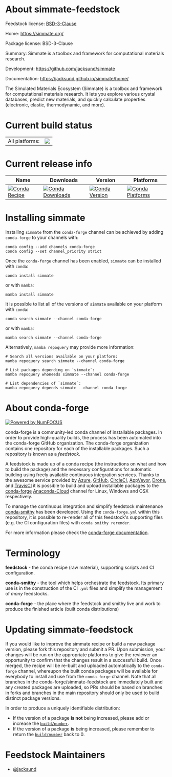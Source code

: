 About simmate-feedstock
=======================

Feedstock license: [BSD-3-Clause](https://github.com/conda-forge/simmate-feedstock/blob/main/LICENSE.txt)

Home: https://simmate.org/

Package license: BSD-3-Clause

Summary: Simmate is a toolbox and framework for computational materials research.

Development: https://github.com/jacksund/simmate

Documentation: https://jacksund.github.io/simmate/home/

The Simulated Materials Ecosystem (Simmate) is a toolbox and framework for
computational materials research. It lets you explore various crystal
databases, predict new materials, and quickly calculate properties
(electronic, elastic, thermodynamic, and more).


Current build status
====================


<table><tr><td>All platforms:</td>
    <td>
      <a href="https://dev.azure.com/conda-forge/feedstock-builds/_build/latest?definitionId=14836&branchName=main">
        <img src="https://dev.azure.com/conda-forge/feedstock-builds/_apis/build/status/simmate-feedstock?branchName=main">
      </a>
    </td>
  </tr>
</table>

Current release info
====================

| Name | Downloads | Version | Platforms |
| --- | --- | --- | --- |
| [![Conda Recipe](https://img.shields.io/badge/recipe-simmate-green.svg)](https://anaconda.org/conda-forge/simmate) | [![Conda Downloads](https://img.shields.io/conda/dn/conda-forge/simmate.svg)](https://anaconda.org/conda-forge/simmate) | [![Conda Version](https://img.shields.io/conda/vn/conda-forge/simmate.svg)](https://anaconda.org/conda-forge/simmate) | [![Conda Platforms](https://img.shields.io/conda/pn/conda-forge/simmate.svg)](https://anaconda.org/conda-forge/simmate) |

Installing simmate
==================

Installing `simmate` from the `conda-forge` channel can be achieved by adding `conda-forge` to your channels with:

```
conda config --add channels conda-forge
conda config --set channel_priority strict
```

Once the `conda-forge` channel has been enabled, `simmate` can be installed with `conda`:

```
conda install simmate
```

or with `mamba`:

```
mamba install simmate
```

It is possible to list all of the versions of `simmate` available on your platform with `conda`:

```
conda search simmate --channel conda-forge
```

or with `mamba`:

```
mamba search simmate --channel conda-forge
```

Alternatively, `mamba repoquery` may provide more information:

```
# Search all versions available on your platform:
mamba repoquery search simmate --channel conda-forge

# List packages depending on `simmate`:
mamba repoquery whoneeds simmate --channel conda-forge

# List dependencies of `simmate`:
mamba repoquery depends simmate --channel conda-forge
```


About conda-forge
=================

[![Powered by
NumFOCUS](https://img.shields.io/badge/powered%20by-NumFOCUS-orange.svg?style=flat&colorA=E1523D&colorB=007D8A)](https://numfocus.org)

conda-forge is a community-led conda channel of installable packages.
In order to provide high-quality builds, the process has been automated into the
conda-forge GitHub organization. The conda-forge organization contains one repository
for each of the installable packages. Such a repository is known as a *feedstock*.

A feedstock is made up of a conda recipe (the instructions on what and how to build
the package) and the necessary configurations for automatic building using freely
available continuous integration services. Thanks to the awesome service provided by
[Azure](https://azure.microsoft.com/en-us/services/devops/), [GitHub](https://github.com/),
[CircleCI](https://circleci.com/), [AppVeyor](https://www.appveyor.com/),
[Drone](https://cloud.drone.io/welcome), and [TravisCI](https://travis-ci.com/)
it is possible to build and upload installable packages to the
[conda-forge](https://anaconda.org/conda-forge) [Anaconda-Cloud](https://anaconda.org/)
channel for Linux, Windows and OSX respectively.

To manage the continuous integration and simplify feedstock maintenance
[conda-smithy](https://github.com/conda-forge/conda-smithy) has been developed.
Using the ``conda-forge.yml`` within this repository, it is possible to re-render all of
this feedstock's supporting files (e.g. the CI configuration files) with ``conda smithy rerender``.

For more information please check the [conda-forge documentation](https://conda-forge.org/docs/).

Terminology
===========

**feedstock** - the conda recipe (raw material), supporting scripts and CI configuration.

**conda-smithy** - the tool which helps orchestrate the feedstock.
                   Its primary use is in the construction of the CI ``.yml`` files
                   and simplify the management of *many* feedstocks.

**conda-forge** - the place where the feedstock and smithy live and work to
                  produce the finished article (built conda distributions)


Updating simmate-feedstock
==========================

If you would like to improve the simmate recipe or build a new
package version, please fork this repository and submit a PR. Upon submission,
your changes will be run on the appropriate platforms to give the reviewer an
opportunity to confirm that the changes result in a successful build. Once
merged, the recipe will be re-built and uploaded automatically to the
`conda-forge` channel, whereupon the built conda packages will be available for
everybody to install and use from the `conda-forge` channel.
Note that all branches in the conda-forge/simmate-feedstock are
immediately built and any created packages are uploaded, so PRs should be based
on branches in forks and branches in the main repository should only be used to
build distinct package versions.

In order to produce a uniquely identifiable distribution:
 * If the version of a package **is not** being increased, please add or increase
   the [``build/number``](https://docs.conda.io/projects/conda-build/en/latest/resources/define-metadata.html#build-number-and-string).
 * If the version of a package **is** being increased, please remember to return
   the [``build/number``](https://docs.conda.io/projects/conda-build/en/latest/resources/define-metadata.html#build-number-and-string)
   back to 0.

Feedstock Maintainers
=====================

* [@jacksund](https://github.com/jacksund/)

